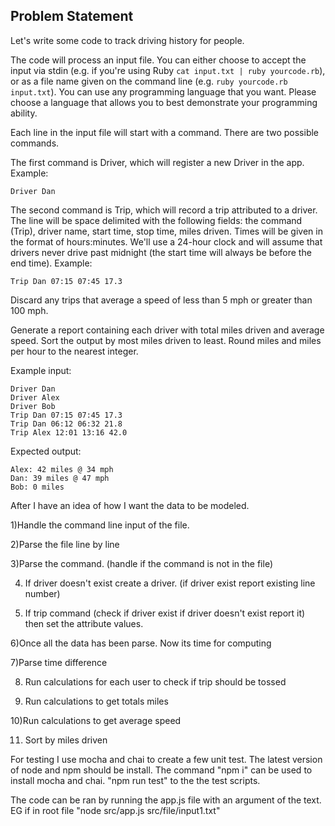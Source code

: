 ## Problem Statement

Let's write some code to track driving history for people.

The code will process an input file. You can either choose to accept the input via stdin (e.g. if you're using Ruby `cat input.txt | ruby yourcode.rb`), or as a file name given on the command line (e.g. `ruby yourcode.rb input.txt`). You can use any programming language that you want. Please choose a language that allows you to best demonstrate your programming ability.

Each line in the input file will start with a command. There are two possible commands.

The first command is Driver, which will register a new Driver in the app. Example:

`Driver Dan`

The second command is Trip, which will record a trip attributed to a driver. The line will be space delimited with the following fields: the command (Trip), driver name, start time, stop time, miles driven. Times will be given in the format of hours:minutes. We'll use a 24-hour clock and will assume that drivers never drive past midnight (the start time will always be before the end time). Example:

`Trip Dan 07:15 07:45 17.3`

Discard any trips that average a speed of less than 5 mph or greater than 100 mph.

Generate a report containing each driver with total miles driven and average speed. Sort the output by most miles driven to least. Round miles and miles per hour to the nearest integer.

Example input:

```
Driver Dan
Driver Alex
Driver Bob
Trip Dan 07:15 07:45 17.3
Trip Dan 06:12 06:32 21.8
Trip Alex 12:01 13:16 42.0
```

Expected output:

```
Alex: 42 miles @ 34 mph
Dan: 39 miles @ 47 mph
Bob: 0 miles
```

After I have an idea of how I want the data to be modeled.

1)Handle the command line input of the file.

2)Parse the file line by line

3)Parse the command. (handle if the command is not in the file)

4) If driver doesn't exist create a driver. (if driver exist report existing line number)

5) If trip command (check if driver exist if driver doesn't exist report it) then set the attribute values.

6)Once all the data has been parse. Now its time for computing

7)Parse time difference

8) Run calculations for each user to check if trip should be tossed

9) Run calculations to get totals miles

10)Run calculations to get average speed

11) Sort by miles driven

For testing I use mocha and chai to create a few unit test.
The latest version of node and npm should be install. The command "npm i" can be used to install mocha and chai.
"npm run test" to the the test scripts.

The code can be ran by running the app.js file with an argument of the text. EG if in root file "node src/app.js src/file/input1.txt"
